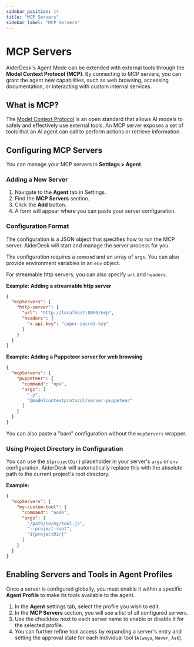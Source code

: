 ```yaml
---
sidebar_position: 14
title: "MCP Servers"
sidebar_label: "MCP Servers"
---
```


# MCP Servers

AiderDesk's Agent Mode can be extended with external tools through the **Model Context Protocol (MCP)**. By connecting to MCP servers, you can grant the agent new capabilities, such as web browsing, accessing documentation, or interacting with custom internal services.

## What is MCP?

The [Model Context Protocol](https://modelcontextprotocol.io/) is an open standard that allows AI models to safely and effectively use external tools. An MCP server exposes a set of tools that an AI agent can call to perform actions or retrieve information.

## Configuring MCP Servers

You can manage your MCP servers in **Settings > Agent**.

### Adding a New Server

1.  Navigate to the **Agent** tab in Settings.
2.  Find the **MCP Servers** section.
3.  Click the **Add** button.
4.  A form will appear where you can paste your server configuration.

### Configuration Format

The configuration is a JSON object that specifies how to run the MCP server. AiderDesk will start and manage the server process for you.

The configuration requires a `command` and an array of `args`. You can also provide environment variables in an `env` object.

For streamable http servers, you can also specify `url` and `headers`.

**Example: Adding a streamable http server**
```json
{
  "mcpServers": {
    "http-server": {
      "url": "http://localhost:8000/mcp",
      "headers": {
        "x-api-key": "super-secret-key"
      }
    }
  }
}
```

**Example: Adding a Puppeteer server for web browsing**
```json
{
  "mcpServers": {
    "puppeteer": {
      "command": "npx",
      "args": [
        "-y",
        "@modelcontextprotocol/server-puppeteer"
      ]
    }
  }
}
```

You can also paste a "bare" configuration without the `mcpServers` wrapper.

### Using Project Directory in Configuration

You can use the `${projectDir}` placeholder in your server's `args` or `env` configuration. AiderDesk will automatically replace this with the absolute path to the current project's root directory.

**Example:**
```json
{
  "mcpServers": {
    "my-custom-tool": {
      "command": "node",
      "args": [
        "/path/to/my/tool.js",
        "--project-root",
        "${projectDir}"
      ]
    }
  }
}
```

## Enabling Servers and Tools in Agent Profiles

Once a server is configured globally, you must enable it within a specific **Agent Profile** to make its tools available to the agent.

1.  In the **Agent** settings tab, select the profile you wish to edit.
2.  In the **MCP Servers** section, you will see a list of all configured servers.
3.  Use the checkbox next to each server name to enable or disable it for the selected profile.
4.  You can further refine tool access by expanding a server's entry and setting the approval state for each individual tool (`Always`, `Never`, `Ask`).
